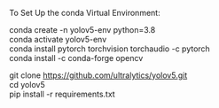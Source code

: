 To Set Up the conda Virtual Environment:

conda create -n yolov5-env python=3.8  
conda activate yolov5-env  
conda install pytorch torchvision torchaudio -c pytorch  
conda install -c conda-forge opencv  

git clone https://github.com/ultralytics/yolov5.git  
cd yolov5  
pip install -r requirements.txt  

